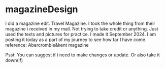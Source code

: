 # magazineDesign
I did a magazine edit. Travel Magazine.
I took the whole thing from their magazine i received in my mail. Not trying to take credit or anything. Just used the texts and pictures for practice. I made it September 2024. I am posting it today as a part of my journey to see how far I have come.
reference: Abercrombie&kent magazine


Psst: You can suggest if i need to make changes or update. Or also take it down(if)
